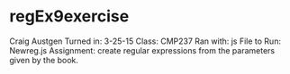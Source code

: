 # regEx9exercise
Craig Austgen
Turned in: 3-25-15
Class: CMP237
Ran with: js
File to Run: Newreg.js
Assignment: create regular expressions from the parameters given by the book.
